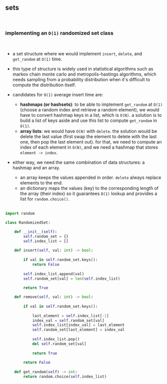 ## sets

<br>


### implementing an `O(1)` randomized set class

<br>

* a set structure where we would implement `insert`, `delete`, and `get_random` at `O(1)` time.

* this type of structure is widely used in statistical algorithms such as markov chain monte carlo and metropolis-hastings algorithms, which needs sampling from a probability distribution when it's difficult to compute the distribution itself.
  
* candidates for `O(1)` average insert time are:
    * **hashmaps (or hashsets)**: to be able to implement `get_random` at `O(1)` (choose a random index and retrieve a random element), we would have to convert hashmap keys in a list, which is `O(N)`. a solution is to build a list of keys aside and use this list to compute `get_random` in `O(1)`.
    * **array lists**: we would have `O(N)` with `delete`. the solution would be delete the last value (first swap the element to delete with the last one, then pop the last element out). for that, we need to compute an index of each element in `O(N)`, and we need a hashmap that stores `element -> index`.

* either way, we need the same combination of data structures: a hashmap and an array.
   * an array keeps the values appended in order. `delete` always replace elements to the end.
   * an dictionary maps the values (key) to the corresponding length of the array (their index) so it guarantees `O(1)` lookup and provides a list for `random.choice()`. 
 
  <br>

```python
import random

class RandomizedSet:

    def __init__(self):
        self.random_set = {}
        self.index_list = []
        
    def insert(self, val: int) -> bool:
        
        if val in self.random_set.keys():
            return False
            
        self.index_list.append(val)
        self.random_set[val] = len(self.index_list)
        
        return True

    def remove(self, val: int) -> bool:
        
        if val in self.random_set.keys():
            
            last_element = self.index_list[-1]
            index_val = self.random_set[val]
            self.index_list[index_val] = last_element
            self.random_set[last_element] = index_val
            
            self.index_list.pop()
            del self.random_set[val]
            
            return True
            
        return False
        
    def get_random(self) -> int:
        return random.choice(self.index_list)
  ```
